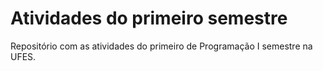 # Atividades do primeiro semestre
Repositório com as atividades do primeiro de Programação I semestre na UFES.
